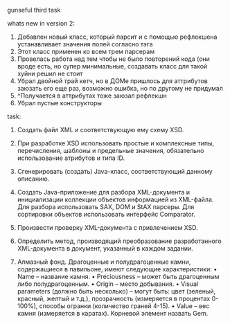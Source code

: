 gunseful
third task

whats new in version 2:

1. Добавлен новый класс, который парсит и с помощью рефлекшена устанавливает значения полей согласно тэга
2. Этот класс применен ко всем трем парсерам
3. Провелась работа над тем чтобы не было повторений кода (они вроде есть, но супер минимальные, создавать класс для такой хуйни решил не стоит
4. Убрал двойной трай кетч, но в ДОМе пришлось для аттрибутов заюзать его еще раз, возможно ошибка, но по другому не придумал
5. ^Получается в аттрибутах тоже заюзал рефлекшн
6. Убрал пустые конструкторы



task:

1.	Создать файл XML и соответствующую ему схему XSD.
2.	При разработке XSD использовать простые и комплексные типы, перечисления, шаблоны и предельные значения, обязательно использование атрибутов и типа ID.
3.	Сгенерировать (создать) Java-класс, соответствующий данному описанию.
4.	Создать Java-приложение для разбора XML-документа и инициализации коллекции объектов информацией из XML-файла. Для разбора использовать SAX, DOM и StAX парсеры. Для сортировки объектов использовать интерфейс Comparator.
5.	Произвести проверку XML-документа с привлечением XSD.
6.	Определить метод, производящий преобразование разработанного XML-документа в документ, указанный в каждом задании.

2.	Алмазный фонд.
Драгоценные и полудрагоценные камни, содержащиеся в павильоне, имеют следующие характеристики:
•	Name – название камня.
•	Preciousness – может быть драгоценным либо полудрагоценным.
•	Origin – место добывания.
•	Visual parameters (должно быть несколько) – могут быть: цвет (зеленый, красный, желтый и т.д.), прозрачность (измеряется в процентах
0-100%), способы огранки (количество граней 4-15).
•	Value – вес камня (измеряется в каратах).
Корневой элемент назвать Gem.
